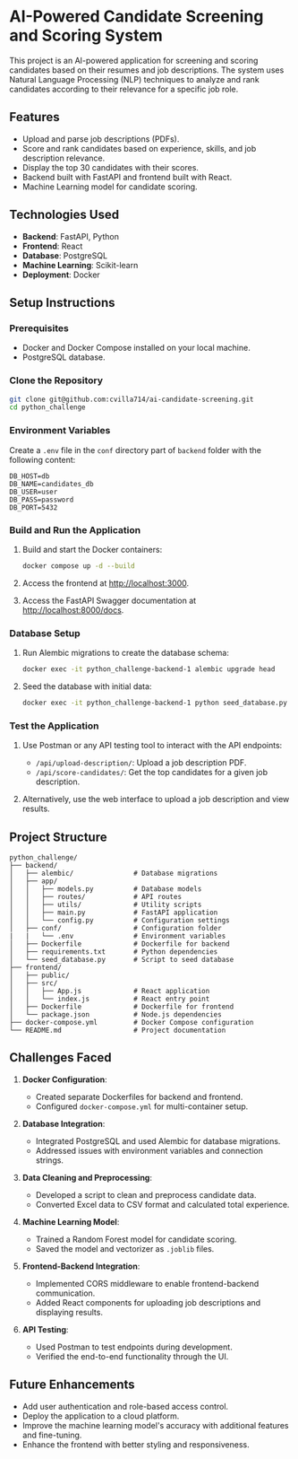 # AI-Powered Candidate Screening and Scoring System

This project is an AI-powered application for screening and scoring candidates based on their resumes and job descriptions. The system uses Natural Language Processing (NLP) techniques to analyze and rank candidates according to their relevance for a specific job role.

## Features

- Upload and parse job descriptions (PDFs).
- Score and rank candidates based on experience, skills, and job description relevance.
- Display the top 30 candidates with their scores.
- Backend built with FastAPI and frontend built with React.
- Machine Learning model for candidate scoring.

## Technologies Used

- **Backend**: FastAPI, Python
- **Frontend**: React
- **Database**: PostgreSQL
- **Machine Learning**: Scikit-learn
- **Deployment**: Docker

## Setup Instructions

### Prerequisites

- Docker and Docker Compose installed on your local machine.
- PostgreSQL database.

### Clone the Repository

```bash
git clone git@github.com:cvilla714/ai-candidate-screening.git
cd python_challenge
```

### Environment Variables

Create a `.env` file in the `conf` directory part of `backend` folder with the following content:

```env
DB_HOST=db
DB_NAME=candidates_db
DB_USER=user
DB_PASS=password
DB_PORT=5432
```

### Build and Run the Application

1. Build and start the Docker containers:

   ```bash
   docker compose up -d --build
   ```

2. Access the frontend at [http://localhost:3000](http://localhost:3000).
3. Access the FastAPI Swagger documentation at [http://localhost:8000/docs](http://localhost:8000/docs).

### Database Setup

1. Run Alembic migrations to create the database schema:

   ```bash
   docker exec -it python_challenge-backend-1 alembic upgrade head
   ```

2. Seed the database with initial data:

   ```bash
   docker exec -it python_challenge-backend-1 python seed_database.py
   ```

### Test the Application

1. Use Postman or any API testing tool to interact with the API endpoints:

   - `/api/upload-description/`: Upload a job description PDF.
   - `/api/score-candidates/`: Get the top candidates for a given job description.

2. Alternatively, use the web interface to upload a job description and view results.

## Project Structure

```plaintext
python_challenge/
├── backend/
│   ├── alembic/               # Database migrations
│   ├── app/
│   │   ├── models.py          # Database models
│   │   ├── routes/            # API routes
│   │   ├── utils/             # Utility scripts
│   │   ├── main.py            # FastAPI application
│   │   └── config.py          # Configuration settings
│   ├── conf/                  # Configuration folder
|   |   └── .env               # Environment variables
│   ├── Dockerfile             # Dockerfile for backend
│   ├── requirements.txt       # Python dependencies
│   └── seed_database.py       # Script to seed database
├── frontend/
│   ├── public/
│   ├── src/
│   │   ├── App.js             # React application
│   │   └── index.js           # React entry point
│   ├── Dockerfile             # Dockerfile for frontend
│   └── package.json           # Node.js dependencies
├── docker-compose.yml         # Docker Compose configuration
└── README.md                  # Project documentation
```

## Challenges Faced

1. **Docker Configuration**:

   - Created separate Dockerfiles for backend and frontend.
   - Configured `docker-compose.yml` for multi-container setup.

2. **Database Integration**:

   - Integrated PostgreSQL and used Alembic for database migrations.
   - Addressed issues with environment variables and connection strings.

3. **Data Cleaning and Preprocessing**:

   - Developed a script to clean and preprocess candidate data.
   - Converted Excel data to CSV format and calculated total experience.

4. **Machine Learning Model**:

   - Trained a Random Forest model for candidate scoring.
   - Saved the model and vectorizer as `.joblib` files.

5. **Frontend-Backend Integration**:

   - Implemented CORS middleware to enable frontend-backend communication.
   - Added React components for uploading job descriptions and displaying results.

6. **API Testing**:
   - Used Postman to test endpoints during development.
   - Verified the end-to-end functionality through the UI.

## Future Enhancements

- Add user authentication and role-based access control.
- Deploy the application to a cloud platform.
- Improve the machine learning model's accuracy with additional features and fine-tuning.
- Enhance the frontend with better styling and responsiveness.
